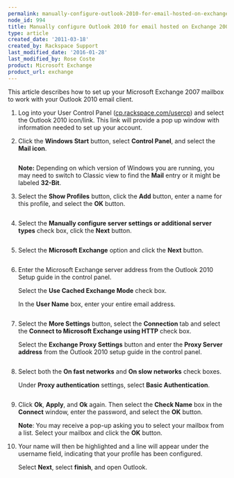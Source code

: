 ```yaml
---
permalink: manually-configure-outlook-2010-for-email-hosted-on-exchange-2007/
node_id: 994
title: Manually configure Outlook 2010 for email hosted on Exchange 2007
type: article
created_date: '2011-03-18'
created_by: Rackspace Support
last_modified_date: '2016-01-28'
last_modified_by: Rose Coste
product: Microsoft Exchange
product_url: exchange
---
```


This article describes how to set up your
Microsoft Exchange 2007 mailbox
to work with your
Outlook 2010 email client.

1. Log into your User Control Panel
   ([cp.rackspace.com/usercp](http://cp.rackspace.com/usercp))
   and select the Outlook 2010 icon/link. This link will provide a pop up
   window with information needed to set up your account.

2. Click the **Windows Start** button, select
   **Control Panel**, and select the **Mail
   icon**.

   <img src="{% asset_path exchange/manually-configure-outlook-2010-for-email-hosted-on-exchange-2007/(E%26A)Outlook2010ExchangeTwo.png %}" alt="" />

   **Note:** Depending on which version of Windows you are running, you may need
   to switch to Classic view to find the **Mail** entry or it might be
   labeled **32-Bit**.

3. Select the **Show Profiles** button, click the
   **Add** button, enter a name for this profile, and
   select the **OK** button.

   <img src="{% asset_path exchange/manually-configure-outlook-2010-for-email-hosted-on-exchange-2007/(E%26A)Outlook2010Exchange4.png %}" alt="" />

4. Select the **Manually configure server settings or
   additional server types** check box, click the
   **Next** button.

   <img src="{% asset_path exchange/manually-configure-outlook-2010-for-email-hosted-on-exchange-2007/(E%26A)Outlook2010Exchange50.png %}" alt="" />

5. Select the **Microsoft Exchange** option and click
   the **Next** button.

   <img src="{% asset_path exchange/manually-configure-outlook-2010-for-email-hosted-on-exchange-2007/(E%26A)Outlook2010Exchange6.png %}" alt="" />

6. Enter the Microsoft Exchange server address from the Outlook
   2010 Setup guide in the control panel.

   Select the **Use Cached Exchange Mode** check box.

   In the **User Name** box, enter your entire email address.

   <img src="{% asset_path exchange/manually-configure-outlook-2010-for-email-hosted-on-exchange-2007/(E%26A)Outlook2010Exchange7.png %}" alt="" />

7. Select the **More Settings** button, select the
   **Connection** tab and select the **Connect to
   Microsoft Exchange using HTTP** check box.

   Select the **Exchange Proxy Settings** button and enter
   the **Proxy Server address** from the Outlook 2010 setup
   guide in the control panel.

   <img src="{% asset_path exchange/manually-configure-outlook-2010-for-email-hosted-on-exchange-2007/(E%26A)Outlook2010Exchange8.png %}" alt="" />

8. Select both the **On fast networks** and
   **On slow networks** check boxes.

   Under **Proxy authentication** settings, select **Basic
   Authentication**.

   <img src="{% asset_path exchange/manually-configure-outlook-2010-for-email-hosted-on-exchange-2007/(E%26A)Outlook2010Exchange9.png %}" alt="" />

9. Click **Ok**,
   **Apply**, and **Ok** again. Then select the
   **Check Name** box in the **Connect** window, enter the
   password, and select the **OK** button.

   **Note**: You may receive a pop-up asking you to select your mailbox
   from a list. Select your mailbox and click the **OK** button.

10. Your name will then be highlighted and a line will appear
    under the username field, indicating that your profile has been
    configured.

    Select **Next**, select **finish**, and open Outlook.

    <img src="{% asset_path exchange/manually-configure-outlook-2010-for-email-hosted-on-exchange-2007/(E%26A)Outlook2010Exchange10.png %}" alt="" />

